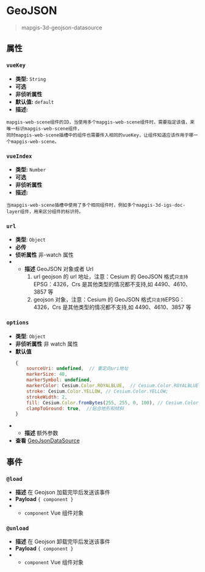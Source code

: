 # GeoJSON
> mapgis-3d-geojson-datasource
## 属性

### `vueKey`

- **类型:** `String`
- **可选**
- **非侦听属性**
- **默认值:** `default`
- **描述:** 
```
mapgis-web-scene组件的ID，当使用多个mapgis-web-scene组件时，需要指定该值，来唯一标识mapgis-web-scene组件，
同时mapgis-web-scene插槽中的组件也需要传入相同的vueKey，让组件知道应该作用于哪一个mapgis-web-scene。
```

### `vueIndex`

- **类型:** `Number`
- **可选**
- **非侦听属性**
- **描述:** 
```
当mapgis-web-scene插槽中使用了多个相同组件时，例如多个mapgis-3d-igs-doc-layer组件，用来区分组件的标识符。
```

### `url`

- **类型**: `Object`
- **必传**
- **侦听属性** 非-watch 属性
- - **描述** GeoJSON 对象或者 Url
    1. url geojson 的 url 地址，注意：Cesium 的 GeoJSON 格式`只支持`EPSG：4326，Crs 是其他类型的情况都不支持,如 4490、4610、3857 等
    2. geojson 对象，注意：Cesium 的 GeoJSON 格式`只支持`EPSG：4326，Crs 是其他类型的情况都不支持,如 4490、4610、3857 等

### `options`

- **类型**: `Object`
- **非侦听属性** 非 watch 属性
- **默认值**
  ```js
  {
      sourceUri: undefined,  // 重定向uri地址
      markerSize: 48,
      markerSymbol: undefined,
      markerColor: Cesium.Color.ROYALBLUE,  // Cesium.Color.ROYALBLUE;
      stroke: Cesium.Color.YELLOW, // Cesium.Color.YELLOW;
      strokeWidth: 2,
      fill: Cesium.Color.fromBytes(255, 255, 0, 100), // Cesium.Color.fromBytes(255, 255, 0, 100);
      clampToGround: true,  //贴合地形和倾斜
  }
  ```
- - **描述** 额外参数
- **查看** [GeoJsonDataSource](https://cesium.com/docs/cesiumjs-ref-doc/GeoJsonDataSource.html#.LoadOptions)

## 事件

### `@load`

- **描述** 在 Geojson 加载完毕后发送该事件
- **Payload** `{ component }`
- - `component` Vue 组件对象

### `@unload`

- **描述** 在 Geojson 卸载完毕后发送该事件
- **Payload** `{ component }`
- - `component` Vue 组件对象

